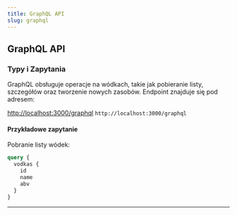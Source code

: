 ```yaml
---
title: GraphQL API
slug: graphql
---
```

## GraphQL API

### Typy i Zapytania
GraphQL obsługuje operacje na wódkach, takie jak pobieranie listy, szczegółów oraz tworzenie nowych zasobów. Endpoint znajduje się pod adresem:

[http://localhost:3000/graphql](http://localhost:3000/graphql)
`http://localhost:3000/graphql`

#### Przykładowe zapytanie

Pobranie listy wódek:
```graphql
query {
  vodkas {
    id
    name
    abv
  }
}
```

---